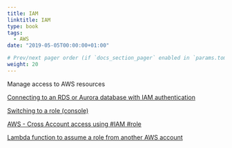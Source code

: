 ```yaml
---
title: IAM
linktitle: IAM
type: book
tags:
  - AWS
date: "2019-05-05T00:00:00+01:00"

# Prev/next pager order (if `docs_section_pager` enabled in `params.toml`)
weight: 20
---
```


Manage access to AWS resources

<!--more-->

[Connecting to an RDS or Aurora database with IAM authentication](https://www.capside.com/labs/rds-aurora-database-with-iam-authentication/)

[Switching to a role (console)](https://docs.aws.amazon.com/IAM/latest/UserGuide/id_roles_use_switch-role-console.html)

[AWS - Cross Account access using #IAM #role](https://www.youtube.com/watch?v=n1r9Fp7GKvk)

[Lambda function to assume a role from another AWS account](https://aws.amazon.com/premiumsupport/knowledge-center/lambda-function-assume-iam-role/)
